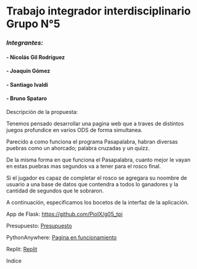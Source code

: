 # Trabajo integrador interdisciplinario Grupo N°5
### *Integrantes:*
#### - Nicolás Gil Rodríguez
#### - Joaquín Gómez
#### - Santiago Ivaldi
#### - Bruno Spataro


Descripción de la propuesta:

Tenemos pensado desarrollar una pagina web que a traves de distintos juegos profundice en varios ODS de forma simultanea.

Parecido a como funciona el programa Pasapalabra, habran diversas puebras como un ahorcado; palabra cruzadas y un quizz.

De la misma forma en que funciona el Pasapalabra, cuanto mejor le vayan en estas puebras mas segundos va a tener para el rosco final. 

Si el jugador es capaz de completar el rosco se agregara su noombre de usuario a una base de datos que contendra a todos lo ganadores y la cantidad de segundos que le sobraron.

A continuación, especificamos los bocetos de la interfaz de la aplicación.

App de Flask: https://github.com/PioIX/g05_tpi

Presupuesto: <a HREF="https://github.com/PioIX/G05-TPI-1cuatr/blob/main/Presupuesto.md">Presupuesto </a>

PythonAnywhere: <a HREF="http://nickter.pythonanywhere.com/">Pagina en funcionamiento</a>

Replit: <a HREF="https://replit.com/@NicolasGR8/ODS#main.py">Replit</a>


Indice











